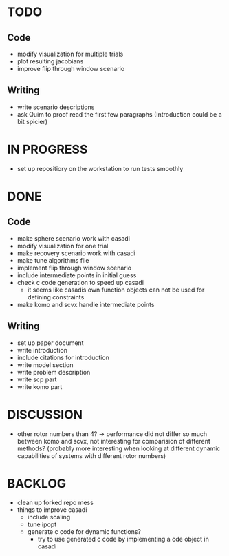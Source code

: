 # TODO
## Code
- modify visualization for multiple trials
- plot resulting jacobians
- improve flip through window scenario

## Writing
- write scenario descriptions
- ask Quim to proof read the first few paragraphs (Introduction could be a bit spicier) 

# IN PROGRESS
- set up repositiory on the workstation to run tests smoothly

# DONE
## Code
- make sphere scenario work with casadi
- modify visualization for one trial
- make recovery scenario work with casadi
- make tune algorithms file
- implement flip through window scenario
- include intermediate points in initial guess
- check c code generation to speed up casadi
  - it seems like casadis own function objects can not be used for defining constraints 
- make komo and scvx handle intermediate points

## Writing
- set up paper document
- write introduction
- include citations for introduction 
- write model section
- write problem description
- write scp part
- write komo part

# DISCUSSION
- other rotor numbers than 4? -> performance did not differ so much between komo and scvx, not interesting for comparision of different methods? (probably more interesting when looking at different dynamic capabilities of systems with different rotor numbers)

# BACKLOG
- clean up forked repo mess
- things to improve casadi
  - include scaling
  - tune ipopt
  - generate c code for dynamic functions?
    - try to use generated c code by implementing a ode object in casadi
